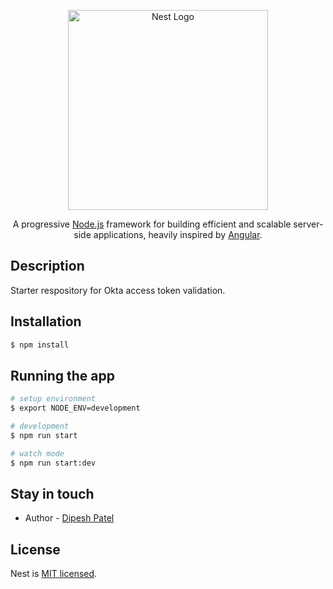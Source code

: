 <p align="center">
  <a href="http://nestjs.com/" target="blank"><img src="https://nestjs.com/img/logo_text.svg" width="320" alt="Nest Logo" /></a>
</p>

  <p align="center">A progressive <a href="http://nodejs.org" target="blank">Node.js</a> framework for building efficient and scalable server-side applications, heavily inspired by <a href="https://angular.io" target="blank">Angular</a>.</p>

## Description

Starter respository for Okta access token validation.

## Installation

```bash
$ npm install
```

## Running the app

```bash
# setup environment
$ export NODE_ENV=development

# development
$ npm run start

# watch mode
$ npm run start:dev
```

## Stay in touch

- Author - [Dipesh Patel](https://www.linkedin.com/in/dipeshpatel)

## License

  Nest is [MIT licensed](LICENSE).
